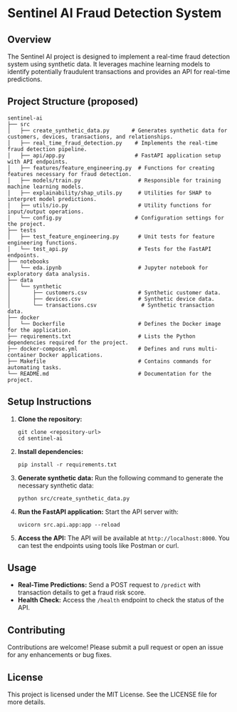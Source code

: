 # Sentinel AI Fraud Detection System

## Overview
The Sentinel AI project is designed to implement a real-time fraud detection system using synthetic data. It leverages machine learning models to identify potentially fraudulent transactions and provides an API for real-time predictions.

## Project Structure (proposed)
```
sentinel-ai
├── src
│   ├── create_synthetic_data.py       # Generates synthetic data for customers, devices, transactions, and relationships.
│   ├── real_time_fraud_detection.py    # Implements the real-time fraud detection pipeline.
│   ├── api/app.py                      # FastAPI application setup with API endpoints.
│   ├── features/feature_engineering.py  # Functions for creating features necessary for fraud detection.
│   ├── models/train.py                  # Responsible for training machine learning models.
│   ├── explainability/shap_utils.py     # Utilities for SHAP to interpret model predictions.
│   ├── utils/io.py                      # Utility functions for input/output operations.
│   └── config.py                       # Configuration settings for the project.
├── tests
│   ├── test_feature_engineering.py      # Unit tests for feature engineering functions.
│   └── test_api.py                      # Tests for the FastAPI endpoints.
├── notebooks
│   └── eda.ipynb                        # Jupyter notebook for exploratory data analysis.
├── data
│   └── synthetic
│       ├── customers.csv                # Synthetic customer data.
│       ├── devices.csv                  # Synthetic device data.
│       └── transactions.csv              # Synthetic transaction data.
├── docker
│   └── Dockerfile                       # Defines the Docker image for the application.
├── requirements.txt                     # Lists the Python dependencies required for the project.
├── docker-compose.yml                   # Defines and runs multi-container Docker applications.
├── Makefile                             # Contains commands for automating tasks.
└── README.md                            # Documentation for the project.
```

## Setup Instructions
1. **Clone the repository:**
   ```
   git clone <repository-url>
   cd sentinel-ai
   ```

2. **Install dependencies:**
   ```
   pip install -r requirements.txt
   ```

3. **Generate synthetic data:**
   Run the following command to generate the necessary synthetic data:
   ```
   python src/create_synthetic_data.py
   ```

4. **Run the FastAPI application:**
   Start the API server with:
   ```
   uvicorn src.api.app:app --reload
   ```

5. **Access the API:**
   The API will be available at `http://localhost:8000`. You can test the endpoints using tools like Postman or curl.

## Usage
- **Real-Time Predictions:** Send a POST request to `/predict` with transaction details to get a fraud risk score.
- **Health Check:** Access the `/health` endpoint to check the status of the API.

## Contributing
Contributions are welcome! Please submit a pull request or open an issue for any enhancements or bug fixes.

## License
This project is licensed under the MIT License. See the LICENSE file for more details.
